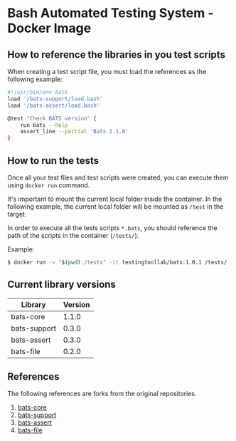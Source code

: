 # Bash Automated Testing System - Docker Image

## How to reference the libraries in you test scripts

When creating a test script file, you must load the references as the following example:

```sh
#!/usr/bin/env bats
load '/bats-support/load.bash'
load '/bats-assert/load.bash'

@test "Check BATS version" {
    run bats --help
    assert_line --partial 'Bats 1.1.0'
}
```

## How to run the tests

Once all your test files and test scripts were created, you can execute them using `docker run` command.

It's important to mount the current local folder inside the container. In the following example, the current local folder will be mounted as `/test` in the target.

In order to execute all the tests scripts `*.bats`, you should reference the path of the scripts in the container (`/tests/`).

Example:

```sh
$ docker run -v "$(pwd):/tests" -it testingtoollab/bats:1.0.1 /tests/
```

## Current library versions

| Library | Version |
|---|---|
| bats-core | 1.1.0 |
| bats-support | 0.3.0 |
| bats-assert | 0.3.0 |
| bats-file | 0.2.0 |

## References

The following references are forks from the original repositories.

1. [bats-core](https://github.com/testingtoollab/bats-core)
2. [bats-support](https://github.com/testingtoollab/bats-support)
3. [bats-assert](https://github.com/testingtoollab/bats-assert)
4. [bats-file](https://github.com/testingtoollab/bats-file)
